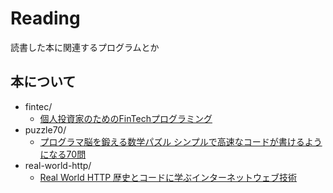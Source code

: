 # Reading
読書した本に関連するプログラムとか
## 本について
- fintec/
  - [個人投資家のためのFinTechプログラミング](https://eb.store.nikkei.com/asp/ShowItemDetailStart.do?itemId=D2-00263910B0)
- puzzle70/
  - [プログラマ脳を鍛える数学パズル シンプルで高速なコードが書けるようになる70問](http://www.shoeisha.co.jp/book/detail/9784798142456)
- real-world-http/
  - [Real World HTTP 歴史とコードに学ぶインターネットウェブ技術](https://www.oreilly.co.jp/books/9784873118048/)
